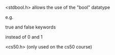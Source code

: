 <stdbool.h>
allows the use of the "bool" datatype

e.g.

true and false keywords

instead of 0 and 1

<cs50.h> (only used on the cs50 course)
